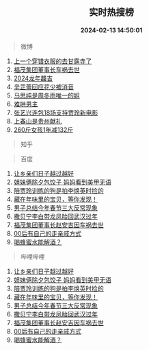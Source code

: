 <div align="center"><h2>实时热搜榜</h2><h4>2024-02-13 14:50:01</h4></div>

> 微博  

1. [上一个穿错衣服的去甘露寺了](https://s.weibo.com/weibo?q=%E4%B8%8A%E4%B8%80%E4%B8%AA%E7%A9%BF%E9%94%99%E8%A1%A3%E6%9C%8D%E7%9A%84%E5%8E%BB%E7%94%98%E9%9C%B2%E5%AF%BA%E4%BA%86&t=31&band_rank=1&Refer=top)<br />
2. [福茂集团董事长车祸去世](https://s.weibo.com/weibo?q=%23%E7%A6%8F%E8%8C%82%E9%9B%86%E5%9B%A2%E8%91%A3%E4%BA%8B%E9%95%BF%E8%BD%A6%E7%A5%B8%E5%8E%BB%E4%B8%96%23&t=31&band_rank=2&Refer=top)<br />
3. [2024龙年龘吉](https://s.weibo.com/weibo?q=%232024%E9%BE%99%E5%B9%B4%E9%BE%98%E5%90%89%23&t=31&band_rank=3&Refer=top)<br />
4. [辛芷蕾回应花少被消音](https://s.weibo.com/weibo?q=%23%E8%BE%9B%E8%8A%B7%E8%95%BE%E5%9B%9E%E5%BA%94%E8%8A%B1%E5%B0%91%E8%A2%AB%E6%B6%88%E9%9F%B3%23&t=31&band_rank=4&Refer=top)<br />
5. [马思纯是周冬雨唯一的姐](https://s.weibo.com/weibo?q=%23%E9%A9%AC%E6%80%9D%E7%BA%AF%E6%98%AF%E5%91%A8%E5%86%AC%E9%9B%A8%E5%94%AF%E4%B8%80%E7%9A%84%E5%A7%90%23&t=31&band_rank=5&Refer=top)<br />
6. [难哄男主](https://s.weibo.com/weibo?q=%E9%9A%BE%E5%93%84%E7%94%B7%E4%B8%BB&t=31&band_rank=6&Refer=top)<br />
7. [张艺兴连包18场支持贾玲新电影](https://s.weibo.com/weibo?q=%23%E5%BC%A0%E8%89%BA%E5%85%B4%E8%BF%9E%E5%8C%8518%E5%9C%BA%E6%94%AF%E6%8C%81%E8%B4%BE%E7%8E%B2%E6%96%B0%E7%94%B5%E5%BD%B1%23&t=31&band_rank=7&Refer=top)<br />
8. [上春山是贵州献礼](https://s.weibo.com/weibo?q=%E4%B8%8A%E6%98%A5%E5%B1%B1%E6%98%AF%E8%B4%B5%E5%B7%9E%E7%8C%AE%E7%A4%BC&t=31&band_rank=8&Refer=top)<br />
9. [260斤女孩1年减132斤](https://s.weibo.com/weibo?q=%23260%E6%96%A4%E5%A5%B3%E5%AD%A91%E5%B9%B4%E5%87%8F132%E6%96%A4%23&t=31&band_rank=9&Refer=top)<br />

> 知乎  


> 百度  

1. [让乡亲们日子越过越好](https://www.baidu.com/s?wd=%E8%AE%A9%E4%B9%A1%E4%BA%B2%E4%BB%AC%E6%97%A5%E5%AD%90%E8%B6%8A%E8%BF%87%E8%B6%8A%E5%A5%BD&sa=fyb_news&rsv_dl=fyb_news)<br />
2. [姐妹俩除夕包饺子 妈妈看到美甲无语](https://www.baidu.com/s?wd=%E5%A7%90%E5%A6%B9%E4%BF%A9%E9%99%A4%E5%A4%95%E5%8C%85%E9%A5%BA%E5%AD%90+%E5%A6%88%E5%A6%88%E7%9C%8B%E5%88%B0%E7%BE%8E%E7%94%B2%E6%97%A0%E8%AF%AD&sa=fyb_news&rsv_dl=fyb_news)<br />
3. [陪贾玲训练的狗是拍李焕英时捡的](https://www.baidu.com/s?wd=%E9%99%AA%E8%B4%BE%E7%8E%B2%E8%AE%AD%E7%BB%83%E7%9A%84%E7%8B%97%E6%98%AF%E6%8B%8D%E6%9D%8E%E7%84%95%E8%8B%B1%E6%97%B6%E6%8D%A1%E7%9A%84&sa=fyb_news&rsv_dl=fyb_news)<br />
4. [藏在年味里的宝贝，等你发现！](https://www.baidu.com/s?wd=%E8%97%8F%E5%9C%A8%E5%B9%B4%E5%91%B3%E9%87%8C%E7%9A%84%E5%AE%9D%E8%B4%9D%EF%BC%8C%E7%AD%89%E4%BD%A0%E5%8F%91%E7%8E%B0%EF%BC%81&sa=fyb_news&rsv_dl=fyb_news)<br />
5. [男子总结今年春节三大反常现象](https://www.baidu.com/s?wd=%E7%94%B7%E5%AD%90%E6%80%BB%E7%BB%93%E4%BB%8A%E5%B9%B4%E6%98%A5%E8%8A%82%E4%B8%89%E5%A4%A7%E5%8F%8D%E5%B8%B8%E7%8E%B0%E8%B1%A1&sa=fyb_news&rsv_dl=fyb_news)<br />
6. [撒贝宁李白带龙凤胎回武汉过年](https://www.baidu.com/s?wd=%E6%92%92%E8%B4%9D%E5%AE%81%E6%9D%8E%E7%99%BD%E5%B8%A6%E9%BE%99%E5%87%A4%E8%83%8E%E5%9B%9E%E6%AD%A6%E6%B1%89%E8%BF%87%E5%B9%B4&sa=fyb_news&rsv_dl=fyb_news)<br />
7. [福茂集团董事长赵安吉因车祸去世](https://www.baidu.com/s?wd=%E7%A6%8F%E8%8C%82%E9%9B%86%E5%9B%A2%E8%91%A3%E4%BA%8B%E9%95%BF%E8%B5%B5%E5%AE%89%E5%90%89%E5%9B%A0%E8%BD%A6%E7%A5%B8%E5%8E%BB%E4%B8%96&sa=fyb_news&rsv_dl=fyb_news)<br />
8. [00后有自己的走亲戚方式](https://www.baidu.com/s?wd=00%E5%90%8E%E6%9C%89%E8%87%AA%E5%B7%B1%E7%9A%84%E8%B5%B0%E4%BA%B2%E6%88%9A%E6%96%B9%E5%BC%8F&sa=fyb_news&rsv_dl=fyb_news)<br />
9. [喝蜂蜜水能解酒？](https://www.baidu.com/s?wd=%E5%96%9D%E8%9C%82%E8%9C%9C%E6%B0%B4%E8%83%BD%E8%A7%A3%E9%85%92%EF%BC%9F&sa=fyb_news&rsv_dl=fyb_news)<br />

> 哔哩哔哩  

1. [让乡亲们日子越过越好](https://www.baidu.com/s?wd=%E8%AE%A9%E4%B9%A1%E4%BA%B2%E4%BB%AC%E6%97%A5%E5%AD%90%E8%B6%8A%E8%BF%87%E8%B6%8A%E5%A5%BD&sa=fyb_news&rsv_dl=fyb_news)<br />
2. [姐妹俩除夕包饺子 妈妈看到美甲无语](https://www.baidu.com/s?wd=%E5%A7%90%E5%A6%B9%E4%BF%A9%E9%99%A4%E5%A4%95%E5%8C%85%E9%A5%BA%E5%AD%90+%E5%A6%88%E5%A6%88%E7%9C%8B%E5%88%B0%E7%BE%8E%E7%94%B2%E6%97%A0%E8%AF%AD&sa=fyb_news&rsv_dl=fyb_news)<br />
3. [陪贾玲训练的狗是拍李焕英时捡的](https://www.baidu.com/s?wd=%E9%99%AA%E8%B4%BE%E7%8E%B2%E8%AE%AD%E7%BB%83%E7%9A%84%E7%8B%97%E6%98%AF%E6%8B%8D%E6%9D%8E%E7%84%95%E8%8B%B1%E6%97%B6%E6%8D%A1%E7%9A%84&sa=fyb_news&rsv_dl=fyb_news)<br />
4. [藏在年味里的宝贝，等你发现！](https://www.baidu.com/s?wd=%E8%97%8F%E5%9C%A8%E5%B9%B4%E5%91%B3%E9%87%8C%E7%9A%84%E5%AE%9D%E8%B4%9D%EF%BC%8C%E7%AD%89%E4%BD%A0%E5%8F%91%E7%8E%B0%EF%BC%81&sa=fyb_news&rsv_dl=fyb_news)<br />
5. [男子总结今年春节三大反常现象](https://www.baidu.com/s?wd=%E7%94%B7%E5%AD%90%E6%80%BB%E7%BB%93%E4%BB%8A%E5%B9%B4%E6%98%A5%E8%8A%82%E4%B8%89%E5%A4%A7%E5%8F%8D%E5%B8%B8%E7%8E%B0%E8%B1%A1&sa=fyb_news&rsv_dl=fyb_news)<br />
6. [撒贝宁李白带龙凤胎回武汉过年](https://www.baidu.com/s?wd=%E6%92%92%E8%B4%9D%E5%AE%81%E6%9D%8E%E7%99%BD%E5%B8%A6%E9%BE%99%E5%87%A4%E8%83%8E%E5%9B%9E%E6%AD%A6%E6%B1%89%E8%BF%87%E5%B9%B4&sa=fyb_news&rsv_dl=fyb_news)<br />
7. [福茂集团董事长赵安吉因车祸去世](https://www.baidu.com/s?wd=%E7%A6%8F%E8%8C%82%E9%9B%86%E5%9B%A2%E8%91%A3%E4%BA%8B%E9%95%BF%E8%B5%B5%E5%AE%89%E5%90%89%E5%9B%A0%E8%BD%A6%E7%A5%B8%E5%8E%BB%E4%B8%96&sa=fyb_news&rsv_dl=fyb_news)<br />
8. [00后有自己的走亲戚方式](https://www.baidu.com/s?wd=00%E5%90%8E%E6%9C%89%E8%87%AA%E5%B7%B1%E7%9A%84%E8%B5%B0%E4%BA%B2%E6%88%9A%E6%96%B9%E5%BC%8F&sa=fyb_news&rsv_dl=fyb_news)<br />
9. [喝蜂蜜水能解酒？](https://www.baidu.com/s?wd=%E5%96%9D%E8%9C%82%E8%9C%9C%E6%B0%B4%E8%83%BD%E8%A7%A3%E9%85%92%EF%BC%9F&sa=fyb_news&rsv_dl=fyb_news)<br />
